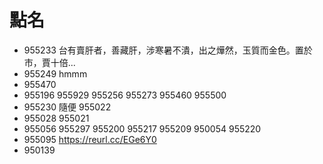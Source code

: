 # 點名

* 955233 台有賣肝者，善藏肝，涉寒暑不潰，出之燁然，玉質而金色。置於市，賈十倍... 
* 955249 hmmm
* 955470
* 955196
955929
955256
955273
955460
955500
* 955230 隨便
955022
* 955028
955021
* 955056 
955297
955200
955217
955209
950054
955220
* 955095 https://reurl.cc/EGe6Y0
* 950139 
